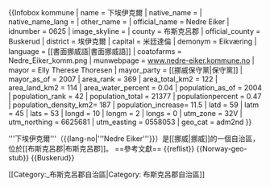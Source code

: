 {{Infobox kommune
| name               = 下埃伊克爾
| native_name        =
| native_name_lang   =
| other_name         =
| official_name      = Nedre Eiker
| idnumber           = 0625
| image_skyline      = 
| county             = 布斯克呂郡
| official_county    = Buskerud
| district           = 埃伊克爾
| capital            = 米廷達倫
| demonym            = Eikværing
| language           = [[書面挪威語|書面挪威語]]
| coatofarms         = Nedre_Eiker_komm.png 
| munwebpage         = www.nedre-eiker.kommune.no
| mayor              = Elly Therese Thoresen 
| mayor_party        = [[挪威保守黨|保守黨]]
| mayor_as_of        = 2007
| area_rank          = 369
| area_total_km2      = 122
| area_land_km2       = 114
| area_water_percent  = 0.04
| population_as_of   = 2004
| population_rank    = 42
| population_total   = 21377
| populationpercent  = 0.47
| population_density_km2= 187
| population_increase= 11.5
| latd = 59 | latm = 45 | lats = 53 | longd = 10 | longm = 2 | longs = 0
| utm_zone = 32V | utm_northing = 6625681 | utm_easting = 0558053 | geo_cat = adm2nd
}}

'''下埃伊克爾'''（{{lang-no|'''Nedre Eiker'''}}）是[[挪威|挪威]]的一個自治區，位於[[布斯克呂郡|布斯克呂郡]]。
==參考文獻==
{{reflist}}
{{Norway-geo-stub}}
{{Buskerud}}

[[Category:_布斯克呂郡自治區|Category: 布斯克呂郡自治區]]
